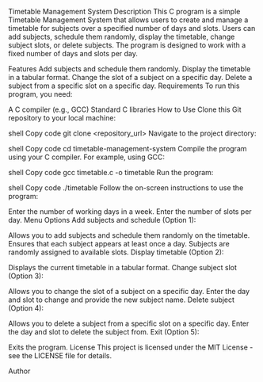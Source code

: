 Timetable Management System
Description
This C program is a simple Timetable Management System that allows users to create and manage a timetable for subjects over a specified number of days and slots. Users can add subjects, schedule them randomly, display the timetable, change subject slots, or delete subjects. The program is designed to work with a fixed number of days and slots per day.

Features
Add subjects and schedule them randomly.
Display the timetable in a tabular format.
Change the slot of a subject on a specific day.
Delete a subject from a specific slot on a specific day.
Requirements
To run this program, you need:

A C compiler (e.g., GCC)
Standard C libraries
How to Use
Clone this Git repository to your local machine:

shell
Copy code
git clone <repository_url>
Navigate to the project directory:

shell
Copy code
cd timetable-management-system
Compile the program using your C compiler. For example, using GCC:

shell
Copy code
gcc timetable.c -o timetable
Run the program:

shell
Copy code
./timetable
Follow the on-screen instructions to use the program:

Enter the number of working days in a week.
Enter the number of slots per day.
Menu Options
Add subjects and schedule (Option 1):

Allows you to add subjects and schedule them randomly on the timetable.
Ensures that each subject appears at least once a day.
Subjects are randomly assigned to available slots.
Display timetable (Option 2):

Displays the current timetable in a tabular format.
Change subject slot (Option 3):

Allows you to change the slot of a subject on a specific day.
Enter the day and slot to change and provide the new subject name.
Delete subject (Option 4):

Allows you to delete a subject from a specific slot on a specific day.
Enter the day and slot to delete the subject from.
Exit (Option 5):

Exits the program.
License
This project is licensed under the MIT License - see the LICENSE file for details.

Author
